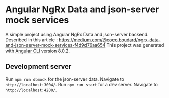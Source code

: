 # Angular NgRx Data and json-server mock services

A simple project using Angular NgRx Data and json-server backend.
Described in this article : https://medium.com/@coco.boudard/ngrx-data-and-json-server-mock-services-f4d9d76aa654
This project was generated with [Angular CLI](https://github.com/angular/angular-cli) version 8.0.2.

## Development server

Run `npm run dbmock` for the json-server data. Navigate to `http://localhost:3004/`.
Run `npm run start` for a dev server. Navigate to `http://localhost:4200/`.

